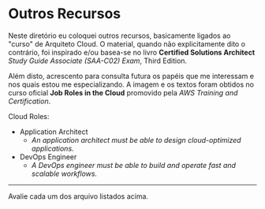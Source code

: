 # Outros Recursos

Neste diretório eu coloquei outros recursos, basicamente ligados ao "curso" de Arquiteto Cloud. O material, quando não explicitamente dito o contrário, foi inspirado e/ou basea-se no livro **Certified Solutions Architect** _Study Guide
Associate (SAA-C02) Exam_, Third Edition.

Além disto, acrescento para consulta futura os papéis que me interessam e nos quais estou me especializando. A imagem e os textos foram obtidos no curso oficial **Job Roles in the Cloud** promovido pela _AWS Training and Certification_.

Cloud Roles:
- Application Architect
  - _An application architect must be able to design cloud-optimized applications._
- DevOps Engineer
  - _A DevOps engineer must be able to build and operate fast and scalable workflows._

**********

Avalie cada um dos arquivo listados acima.